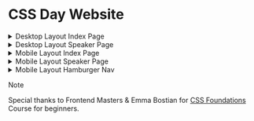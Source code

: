 # CSS Day Website

<details>
  <summary>Desktop Layout Index Page</summary>
  
  ![Index page of website](./showcase/desktop-index-layout.png)
</details>
<details>
  <summary>Desktop Layout Speaker Page</summary>
  
  ![Index page of website](./showcase/desktop-speaker-layout.png)
</details>
<details>
  <summary>Mobile Layout Index Page</summary>
  
  ![Index page of website](./showcase/mobile-index-layout.png)
</details>
<details>
  <summary>Mobile Layout Speaker Page</summary>
  
  ![Index page of website](./showcase/mobile-speaker-layout.png)
</details>
<details>
  <summary>Mobile Layout Hamburger Nav</summary>
  
  ![Index page of website](./showcase/mobile-speaker-ham.png)
  ![Index page of website](./showcase/mobile-layout-ham.png)
</details>


> [!Note]
> Special thanks to Frontend Masters & Emma Bostian for [CSS Foundations](https://frontendmasters.com/courses/css-foundations/) Course for beginners.